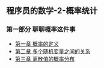 ## 程序员的数学-2-概率统计
### 第一部分 聊聊概率这件事
- [第一章 概率的定义](chapter1.md)
- [第二章 多个随机变量之间的关系](chapter2.md)
- [第三章 离散值的概率分布](chapter3.md)
